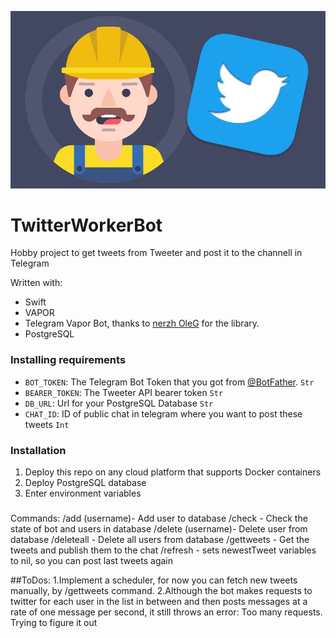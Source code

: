 ![Twitter Worker Telegram Bot](img/image.webp)

# TwitterWorkerBot

Hobby project to get tweets from Tweeter and post it to the channell in Telegram  

Written with:
- Swift
- VAPOR
- Telegram Vapor Bot, thanks to [nerzh OleG](https://github.com/nerzh/telegram-vapor-bot) for the library.
- PostgreSQL
 
### Installing requirements
- `BOT_TOKEN`: The Telegram Bot Token that you got from [@BotFather](https://t.me/BotFather). `Str`
- `BEARER_TOKEN`: The Tweeter API bearer token `Str`
- `DB_URL`: Url for your PostgreSQL Database `Str`
- `CHAT_ID`: ID of public chat in telegram where you want to post these tweets `Int`

### Installation
1. Deploy this repo on any cloud platform that supports Docker containers
2. Deploy PostgreSQL database
3. Enter environment variables

###
Commands:
/add (username)- Add user to database
/check - Check the state of bot and users in database
/delete (username)- Delete user from database
/deleteall - Delete all users from database
/gettweets - Get the tweets and publish them to the chat
/refresh - sets newestTweet variables to nil, so you can post last tweets again

##ToDos:
1.Implement a scheduler, for now you can fetch new tweets manually, by /gettweets command. 
2.Although the bot makes requests to twitter for each user in the list in between and then posts messages at a rate of one message per second, it still throws an error: Too many requests. Trying to figure it out
